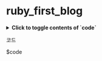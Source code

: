 # ruby_first_blog
<details>
  <summary><strong>Click to toggle contents of `code`</strong></summary>
```
CODE!
```
</details>


코드

$code
